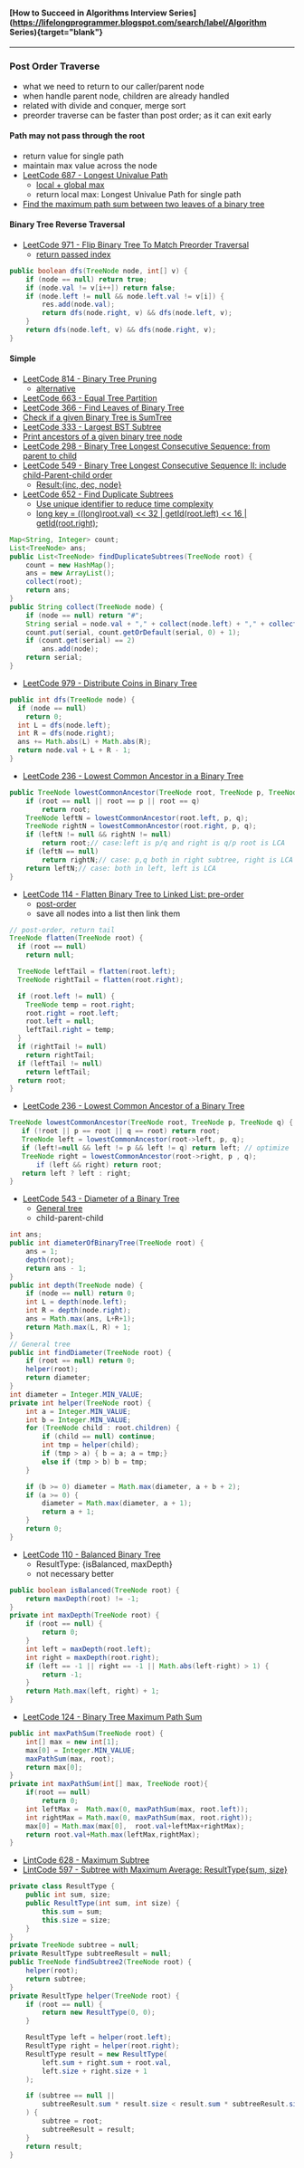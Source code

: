 #### [How to Succeed in Algorithms Interview Series](https://lifelongprogrammer.blogspot.com/search/label/Algorithm Series){target="blank"}
<script src="/feeds/posts/default/-/Algorithm Series?orderby=updated&amp;alt=json-in-script&amp;callback=series&amp;max-results=20"></script>

---

### Post Order Traverse
- what we need to return to our caller/parent node
- when handle parent node, children are already handled
- related with divide and conquer, merge sort
- preorder traverse can be faster than post order; as it can exit early

#### Path may not pass through the root
- return value for single path
- maintain max value across the node
- [LeetCode 687 - Longest Univalue Path](https://leetcode.com/problems/longest-univalue-path/discuss/108136/JavaC%2B%2B-Clean-Code)
  - [local + global max](https://medium.com/@rebeccahezhang/leetcode-687-longest-univalue-path-c7791a03c4a0)
  - return local max: Longest Univalue Path for single path
- [Find the maximum path sum between two leaves of a binary tree](https://www.geeksforgeeks.org/find-maximum-path-sum-two-leaves-binary-tree/)

#### Binary Tree Reverse Traversal
- [LeetCode 971 - Flip Binary Tree To Match Preorder Traversal](https://leetcode.com/problems/flip-binary-tree-to-match-preorder-traversal/discuss/214216/JavaC%2B%2BPython-DFS-Solution)
  - [return passed index](https://leetcode.com/problems/flip-binary-tree-to-match-preorder-traversal/discuss/214219/Java-DFS-try-the-only-way)
```java
public boolean dfs(TreeNode node, int[] v) {
    if (node == null) return true;
    if (node.val != v[i++]) return false;
    if (node.left != null && node.left.val != v[i]) {
        res.add(node.val);
        return dfs(node.right, v) && dfs(node.left, v);
    }
    return dfs(node.left, v) && dfs(node.right, v);
}
```

#### Simple
- [LeetCode 814 - Binary Tree Pruning](https://leetcode.com/articles/binary-tree-pruning/)
  - [alternative](https://leetcode.com/problems/binary-tree-pruning/discuss/122747/Java-4-lines-Solution-using-Recursion)
- [LeetCode 663 - Equal Tree Partition](http://blog.csdn.net/TheSnowBoy_2/article/details/77448762)
- [LeetCode 366 - Find Leaves of Binary Tree](http://www.programcreek.com/2014/07/leetcode-find-leaves-of-binary-tree-java/)
- [Check if a given Binary Tree is SumTree](https://www.techiedelight.com/check-given-binary-tree-sum-tree-not/)
- [LeetCode 333 - Largest BST Subtree](http://buttercola.blogspot.com/2016/02/leetcode-largest-bst-subtree.html)
- [Print ancestors of a given binary tree node](https://www.geeksforgeeks.org/print-ancestors-of-a-given-node-in-binary-tree/)
- [LeetCode 298 - Binary Tree Longest Consecutive Sequence: from parent to child](https://github.com/YaokaiYang-assaultmaster/LeetCode/blob/master/LeetcodeAlgorithmQuestions/298.%20Binary%20Tree%20Longest%20Consecutive%20Sequence.md)
- [LeetCode 549 - Binary Tree Longest Consecutive Sequence II: include child-Parent-child order](https://www.jianshu.com/p/571b93217ee3)
  - [Result:{inc, dec, node}](https://www.jianshu.com/p/571b93217ee3)
- [LeetCode 652 - Find Duplicate Subtrees](https://leetcode.com/articles/find-duplicate-subtrees/)
  - [Use unique identifier to reduce time complexity](https://leetcode.com/articles/find-duplicate-subtrees/)
  - [long key = ((long)root.val) << 32 | getId(root.left) << 16 | getId(root.right);](https://zxi.mytechroad.com/blog/tree/leetcode-652-find-duplicate-subtrees/)
```java
Map<String, Integer> count;
List<TreeNode> ans;
public List<TreeNode> findDuplicateSubtrees(TreeNode root) {
    count = new HashMap();
    ans = new ArrayList();
    collect(root);
    return ans;
}
public String collect(TreeNode node) {
    if (node == null) return "#";
    String serial = node.val + "," + collect(node.left) + "," + collect(node.right);
    count.put(serial, count.getOrDefault(serial, 0) + 1);
    if (count.get(serial) == 2)
        ans.add(node);
    return serial;
}
```
- [LeetCode 979 - Distribute Coins in Binary Tree](https://leetcode.com/problems/distribute-coins-in-binary-tree/discuss/221939/C%2B%2B-with-picture-post-order-traversal)
```java
public int dfs(TreeNode node) {
  if (node == null)
    return 0;
  int L = dfs(node.left);
  int R = dfs(node.right);
  ans += Math.abs(L) + Math.abs(R);
  return node.val + L + R - 1;
}
```
- [LeetCode 236 - Lowest Common Ancestor in a Binary Tree](http://rainykat.blogspot.com/2017/01/leetcode-236-lowest-common-ancestor-of.html)
```Java
public TreeNode lowestCommonAncestor(TreeNode root, TreeNode p, TreeNode q) {
    if (root == null || root == p || root == q)
        return root;
    TreeNode leftN = lowestCommonAncestor(root.left, p, q);
    TreeNode rightN = lowestCommonAncestor(root.right, p, q);
    if (leftN != null && rightN != null)
        return root;// case:left is p/q and right is q/p root is LCA
    if (leftN == null)
        return rightN;// case: p,q both in right subtree, right is LCA
    return leftN;// case: both in left, left is LCA
}
```
- [LeetCode 114 - Flatten Binary Tree to Linked List: pre-order](https://www.jiuzhang.com/solutions/flatten-binary-tree-to-linked-list/)
  - [post-order](http://fisherlei.blogspot.com/2012/12/leetcode-flatten-binary-tree-to-linked.html)
  - save all nodes into a list then link them
```java
// post-order, return tail
TreeNode flatten(TreeNode root) {
  if (root == null)
    return null;

  TreeNode leftTail = flatten(root.left);
  TreeNode rightTail = flatten(root.right);

  if (root.left != null) {
    TreeNode temp = root.right;
    root.right = root.left;
    root.left = null;
    leftTail.right = temp;
  }
  if (rightTail != null)
    return rightTail;
  if (leftTail != null)
    return leftTail;
  return root;
}
```
- [LeetCode 236 - Lowest Common Ancestor of a Binary Tree](https://github.com/mintycc/OnlineJudge-Solutions/blob/master/Leetcode/236_Lowest_Common_Ancestor_of_a_Binary_Tree.java)
```java
TreeNode lowestCommonAncestor(TreeNode root, TreeNode p, TreeNode q) {
   if (!root || p == root || q == root) return root;
   TreeNode left = lowestCommonAncestor(root->left, p, q);
   if (left!=null && left != p && left != q) return left; // optimize
   TreeNode right = lowestCommonAncestor(root->right, p , q);
　　　　if (left && right) return root;
   return left ? left : right;
}
```

- [LeetCode 543 - Diameter of a Binary Tree](https://leetcode.com/articles/diameter-of-binary-tree/)
  - [General tree](https://github.com/mintycc/OnlineJudge-Solutions/blob/master/untag/Diameter%20of%20General%20Tree/DiameterOfTree.java)
  - child-parent-child
```Java
int ans;
public int diameterOfBinaryTree(TreeNode root) {
    ans = 1;
    depth(root);
    return ans - 1;
}
public int depth(TreeNode node) {
    if (node == null) return 0;
    int L = depth(node.left);
    int R = depth(node.right);
    ans = Math.max(ans, L+R+1);
    return Math.max(L, R) + 1;
}
// General tree
public int findDiameter(TreeNode root) {
    if (root == null) return 0;
    helper(root);
    return diameter;
}
int diameter = Integer.MIN_VALUE;
private int helper(TreeNode root) {
    int a = Integer.MIN_VALUE;
    int b = Integer.MIN_VALUE;
    for (TreeNode child : root.children) {
        if (child == null) continue;
        int tmp = helper(child);
        if (tmp > a) { b = a; a = tmp;}
        else if (tmp > b) b = tmp;
    }

    if (b >= 0) diameter = Math.max(diameter, a + b + 2);
    if (a >= 0) {
        diameter = Math.max(diameter, a + 1);
        return a + 1;
    }
    return 0;
}
```

- [LeetCode 110 - Balanced Binary Tree](https://www.jiuzhang.com/solutions/balanced-binary-tree/)
  - ResultType: {isBalanced, maxDepth}
  - not necessary better
```Java
public boolean isBalanced(TreeNode root) {
    return maxDepth(root) != -1;
}
private int maxDepth(TreeNode root) {
    if (root == null) {
        return 0;
    }
    int left = maxDepth(root.left);
    int right = maxDepth(root.right);
    if (left == -1 || right == -1 || Math.abs(left-right) > 1) {
        return -1;
    }
    return Math.max(left, right) + 1;
}
```
- [LeetCode 124 - Binary Tree Maximum Path Sum](https://leetcode.com/problems/binary-tree-maximum-path-sum/discuss/39775/Accepted-short-solution-in-Java)
```java
public int maxPathSum(TreeNode root) {
    int[] max = new int[1];
    max[0] = Integer.MIN_VALUE;
    maxPathSum(max, root);
    return max[0];
}
private int maxPathSum(int[] max, TreeNode root){
    if(root == null)
        return 0;
    int leftMax =  Math.max(0, maxPathSum(max, root.left));
    int rightMax = Math.max(0, maxPathSum(max, root.right));
    max[0] = Math.max(max[0],  root.val+leftMax+rightMax);
    return root.val+Math.max(leftMax,rightMax);
}
```
- [LintCode 628 - Maximum Subtree](https://yeqiuquan.blogspot.com/2017/03/lintcode-628-maximum-subtree.html)
- [LintCode 597 - Subtree with Maximum Average: ResultType{sum, size}](https://www.jiuzhang.com/solution/subtree-with-maximum-average/)
```java
private class ResultType {
    public int sum, size;
    public ResultType(int sum, int size) {
        this.sum = sum;
        this.size = size;
    }
}
private TreeNode subtree = null;
private ResultType subtreeResult = null;
public TreeNode findSubtree2(TreeNode root) {
    helper(root);
    return subtree;
}
private ResultType helper(TreeNode root) {
    if (root == null) {
        return new ResultType(0, 0);
    }

    ResultType left = helper(root.left);
    ResultType right = helper(root.right);
    ResultType result = new ResultType(
        left.sum + right.sum + root.val,
        left.size + right.size + 1
    );

    if (subtree == null ||
        subtreeResult.sum * result.size < result.sum * subtreeResult.size
    ) {
        subtree = root;
        subtreeResult = result;
    }
    return result;
}
```

